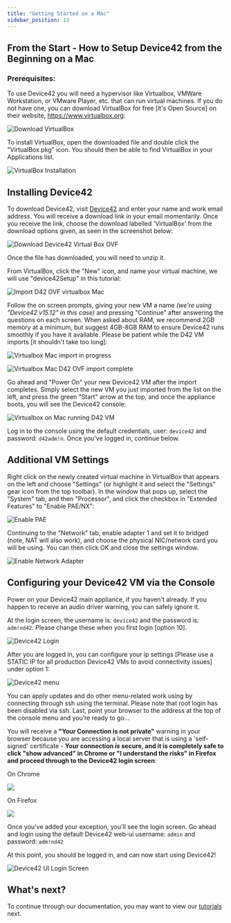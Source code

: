 ```yaml
---
title: "Getting Started on a Mac"
sidebar_position: 13
---
```


## From the Start - How to Setup Device42 from the Beginning on a Mac

### Prerequisites:

To use Device42 you will need a hypervisor like Virtualbox, VMWare Workstation, or VMware Player, etc. that can run virtual machines. If you do not have one, you can download VirtualBox for free \[it's Open Source\] on their website, https://www.virtualbox.org:

![Download VirtualBox](/assets/images/2016-01-08-get-started-mac-2.png)

To install VirtualBox, open the downloaded file and double click the "VirtualBox.pkg" icon. You should then be able to find VirtualBox in your Applications list.

![VirtualBox Installation](/assets/images/2016-01-08-get-started-mac-3.png)

## Installing Device42

To download Device42, visit [Device42](https://www.device42.com/download/) and enter your name and work email address. You will receive a download link in your email momentarily. Once you receive the link, choose the download labelled 'VirtualBox' from the download options given, as seen in the screenshot below: 

![Download Device42 Virtual Box OVF](/assets/images/DL_d42_HL-2019.png)

Once the file has downloaded, you will need to unzip it.

From VirtualBox, click the "New" icon, and name your virtual machine, we will use "device42Setup" in this tutorial: 

![Import D42 OVF virtualbox Mac](/assets/images/virtualbox-Mac_import_appliance-2019.png)

Follow the on screen prompts, giving your new VM a name _(we're using "Device42 v15.12" in this case)_ and pressing "Continue" after answering the questions on each screen. When asked about RAM, we recommend 2GB memory at a minimum, but suggest 4GB-8GB RAM to ensure Device42 runs smoothly if you have it available. Please be patient while the D42 VM imports \[it shouldn't take too long\]: 

![Virtualbox Mac import in progress](/assets/images/virtualbox_mac_importing_in_progress.png)

![Virtualbox Mac D42 OVF import complete](/assets/images/virtualbox_Mac_imported_d42VM-2019.png)

Go ahead and "Power On" your new Device42 VM after the import completes. Simply select the new VM you just imported from the list on the left, and press the green "Start" arrow at the top, and once the appliance boots, you will see the Device42 console:

![Virtualbox on Mac running D42 VM](/assets/images/vbox_mac_d42_running.png)

Log in to the console using the default credentials, user: `device42` and password: `d42adm!n`. Once you've logged in, continue below.

## Additional VM Settings

Right click on the newly created virtual machine in VirtualBox that appears on the left and choose "Settings" (or highlight it and select the "Settings" gear icon from the top toolbar). In the window that pops up, select the "System" tab, and then "Processor", and click the checkbox in "Extended Features" to "Enable PAE/NX": 

![Enable PAE](/assets/images/2016-01-08-get-started-mac-9.png)

Continuing to the "Network" tab, enable adapter 1 and set it to bridged (note, NAT will also work), and choose the physical NIC/network card you will be using. You can then click OK and close the settings window.

![Enable Network Adapter](/assets/images/2016-01-08-get-started-mac-10.png)

## Configuring your Device42 VM via the Console

Power on your Device42 main appliance, if you haven't already. If you happen to receive an audio driver warning, you can safely ignore it.

At the login screen, the username is: `device42` and the password is: `adm!nd42`. Please change these when you first login \[option 10\]. 

![Device42 Login](/assets/images/2016-01-08-get-started-mac-11.png)

After you are logged in, you can configure your ip settings \[Please use a STATIC IP for all production Device42 VMs to avoid connectivity issues\] under option 1: 

![Device42 menu](/assets/images/2016-01-08-get-started-mac-12.png)

You can apply updates and do other menu-related work using by connecting through ssh using the terminal. Please note that root login has been disabled via ssh. Last, point your browser to the address at the top of the console menu and you’re ready to go…

You will receive a **"Your Connection is not private"** warning in your browser because you are accessing a local server that is using a 'self-signed' certificate - **Your connection _is_ secure, and it is completely safe to click "show advanced" in Chrome or "I understand the risks" in Firefox and proceed through to the Device42 login screen**:

On Chrome

![](/assets/images/2016-01-08-get-started-mac-13.png)


On Firefox

![](/assets/images/add_self-signed-cert-exception.png)


Once you've added your exception, you'll see the login screen. Go ahead and login using the default Device42 web-ui username: `admin` and password: `adm!nd42`

At this point, you should be logged in, and can now start using Device42!

![Device42 UI Login Screen](/assets/images/d42_UI-LOGIN_SCREEN.png)

## What's next?

To continue through our documentation, you may want to view our [tutorials](/getstarted/tutorials/device42-tutorial.mdx) next.
